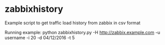 # zabbixhistory
Example script to get traffic load history from zabbix in csv format

Running example: python zabbixhistory.py  -H http://zabbix.example.com -u username -i 20 -d 04/12/2016 -t 5
